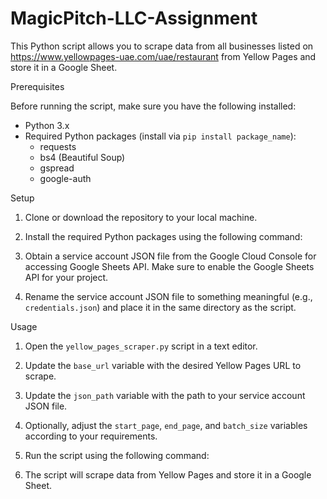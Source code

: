 # MagicPitch-LLC-Assignment

This Python script allows you to scrape data from all businesses listed on https://www.yellowpages-uae.com/uae/restaurant from Yellow Pages and store it in a Google Sheet.

Prerequisites

Before running the script, make sure you have the following installed:

- Python 3.x
- Required Python packages (install via `pip install package_name`):
  - requests
  - bs4 (Beautiful Soup)
  - gspread
  - google-auth

Setup

1. Clone or download the repository to your local machine.

2. Install the required Python packages using the following command:

3. Obtain a service account JSON file from the Google Cloud Console for accessing Google Sheets API. Make sure to enable the Google Sheets API for your project.

4. Rename the service account JSON file to something meaningful (e.g., `credentials.json`) and place it in the same directory as the script.

Usage

1. Open the `yellow_pages_scraper.py` script in a text editor.

2. Update the `base_url` variable with the desired Yellow Pages URL to scrape.

3. Update the `json_path` variable with the path to your service account JSON file.

4. Optionally, adjust the `start_page`, `end_page`, and `batch_size` variables according to your requirements.

5. Run the script using the following command:

6. The script will scrape data from Yellow Pages and store it in a Google Sheet.
